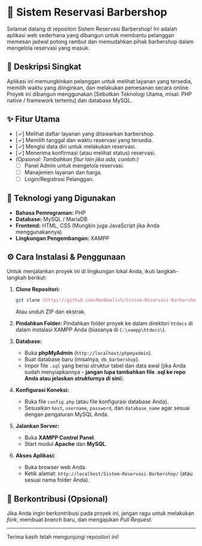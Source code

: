 # 💈 Sistem Reservasi Barbershop

Selamat datang di repositori Sistem Reservasi Barbershop! Ini adalah aplikasi web sederhana yang dibangun untuk membantu pelanggan memesan jadwal potong rambut dan memudahkan pihak barbershop dalam mengelola reservasi yang masuk.

## 📖 Deskripsi Singkat

Aplikasi ini memungkinkan pelanggan untuk melihat layanan yang tersedia, memilih waktu yang diinginkan, dan melakukan pemesanan secara online. Proyek ini dibangun menggunakan [Sebutkan Teknologi Utama, misal: PHP native / framework tertentu] dan database MySQL.

## ✨ Fitur Utama

* [✓] Melihat daftar layanan yang ditawarkan barbershop.
* [✓] Memilih tanggal dan waktu reservasi yang tersedia.
* [✓] Mengisi data diri untuk melakukan reservasi.
* [✓] Menerima konfirmasi (atau melihat status) reservasi.
* *(Opsional: Tambahkan fitur lain jika ada, contoh:)*
    * [ ] Panel Admin untuk mengelola reservasi.
    * [ ] Manajemen layanan dan harga.
    * [ ] Login/Registrasi Pelanggan.

## 🚀 Teknologi yang Digunakan

* **Bahasa Pemrograman:** PHP
* **Database:** MySQL / MariaDB
* **Frontend:** HTML, CSS (Mungkin juga JavaScript jika Anda menggunakannya)
* **Lingkungan Pengembangan:** XAMPP

## ⚙️ Cara Instalasi & Penggunaan

Untuk menjalankan proyek ini di lingkungan lokal Anda, ikuti langkah-langkah berikut:

1.  **Clone Repositori:**
    ```bash
    git clone [https://github.com/RenBaelish/Sistem-Reservasi-Barbershop.git](https://github.com/RenBaelish/Sistem-Reservasi-Barbershop.git)
    ```
    Atau unduh ZIP dan ekstrak.

2.  **Pindahkan Folder:** Pindahkan folder proyek ke dalam direktori `htdocs` di dalam instalasi XAMPP Anda (biasanya di `C:\xampp\htdocs\`).

3.  **Database:**
    * Buka **phpMyAdmin** (`http://localhost/phpmyadmin`).
    * Buat database baru (misalnya, `db_barbershop`).
    * Impor file `.sql` yang berisi struktur tabel dan data awal (jika Anda sudah menyiapkannya - **jangan lupa tambahkan file .sql ke repo Anda atau jelaskan strukturnya di sini**).

4.  **Konfigurasi Koneksi:**
    * Buka file `config.php` (atau file konfigurasi database Anda).
    * Sesuaikan `host`, `username`, `password`, dan `database_name` agar sesuai dengan pengaturan MySQL Anda.

5.  **Jalankan Server:**
    * Buka **XAMPP Control Panel**.
    * Start modul **Apache** dan **MySQL**.

6.  **Akses Aplikasi:**
    * Buka browser web Anda.
    * Ketik alamat: `http://localhost/Sistem-Reservasi-Barbershop/` (atau sesuai nama folder Anda).

## 🤝 Berkontribusi (Opsional)

Jika Anda ingin berkontribusi pada proyek ini, jangan ragu untuk melakukan *fork*, membuat *branch* baru, dan mengajukan *Pull Request*.

---

Terima kasih telah mengunjungi repositori ini!
